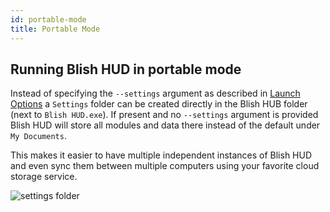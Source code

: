 ```yaml
---
id: portable-mode
title: Portable Mode
---
```


## Running Blish HUD in portable mode

Instead of specifying the `--settings` argument as described in <a href="/docs/user/launch-options">Launch Options</a> a `Settings` folder can be created directly in the Blish HUB folder (next to `Blish HUD.exe`).
If present and no `--settings` argument is provided Blish HUD will store all modules and data there instead of the default under `My Documents`.

This makes it easier to have multiple independent instances of Blish HUD and even sync them between multiple computers using your favorite cloud storage service.

![settings folder](/img/user/portable-mode/blish-portable.png)